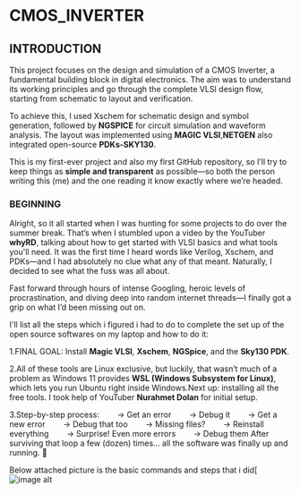 # CMOS_INVERTER

## INTRODUCTION
This project focuses on the design and simulation of a CMOS Inverter, a fundamental building block in digital electronics. The aim was to understand its working principles and go through the complete VLSI design flow, starting from schematic to layout and verification.

To achieve this, I used Xschem for schematic design and symbol generation, followed by **NGSPICE** for circuit simulation and waveform analysis. The layout was implemented using **MAGIC VLSI**,**NETGEN** also integrated open-source **PDKs-SKY130**.

This is my first-ever project and also my first GitHub repository, so I’ll try to keep things as **simple and transparent** as possible—so both the person writing this (me) and the one reading it know exactly where we’re headed.

### BEGINNING 
Alright, so it all started when I was hunting for some projects to do over the summer break. That’s when I stumbled upon a video by the YouTuber **whyRD**, talking about how to get started with VLSI basics and what tools you'll need. It was the first time I heard words like Verilog, Xschem, and PDKs—and I had absolutely no clue what any of that meant. Naturally, I decided to see what the fuss was all about.

Fast forward through hours of intense Googling, heroic levels of procrastination, and diving deep into random internet threads—I finally got a grip on what I’d been missing out on.

I'll list all the steps which i figured i had to do to complete the set up of the open source softwares on my laptop and how to do it:

1.FINAL GOAL: Install **Magic VLSI**, **Xschem**, **NGSpice**, and the **Sky130 PDK**.

2.All of these tools are Linux exclusive, but luckily, that wasn’t much of a problem as Windows 11 provides **WSL (Windows Subsystem for Linux)**, which lets you run Ubuntu right inside Windows.Next up: installing all the free tools. I took help of YouTuber **Nurahmet Dolan** for initial setup.

3.Step-by-step process:
  → Get an error
  → Debug it
  → Get a new error
  → Debug that too
  → Missing files?
  → Reinstall everything
  → Surprise! Even more errors
  → Debug them
After surviving that loop a few (dozen) times... all the software was finally up and running. 🎉

Below attached picture is the basic commands and steps that i did[
![image alt](https://github.com/saksham19rawat/CMOS_INVERTER/blob/main/CMOS%20INVERTER/WhatsApp%20Image%202025-05-19%20at%2016.47.21_49256d68.jpg?raw=true)


